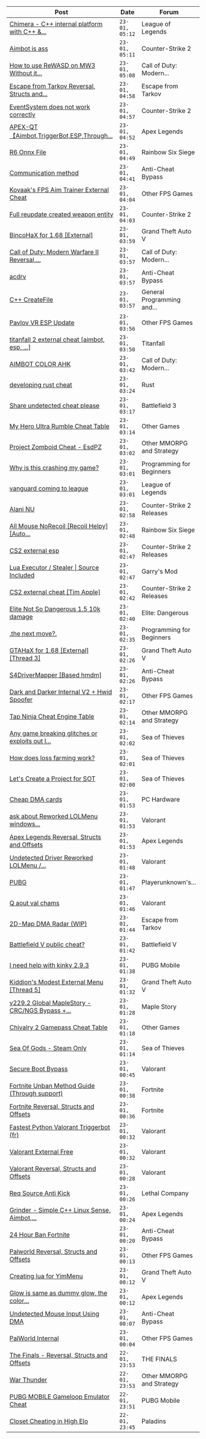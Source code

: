 |Post|Date|Forum|
|----|----|-----|
|[Chimera - C++ internal platform with C++ &...](https://www.unknowncheats.me/forum/league-of-legends/620111-chimera-internal-platform-lua-sdk.html)|`23-01, 05:12`|League of Legends|
|[Aimbot is ass](https://www.unknowncheats.me/forum/counter-strike-2-a/620053-aimbot-ass.html)|`23-01, 05:11`|Counter-Strike 2|
|[How to use ReWASD on MW3 Without it...](https://www.unknowncheats.me/forum/call-of-duty-modern-warfare-iii/620459-rewasd-mw3-kicking-ban.html)|`23-01, 05:08`|Call of Duty: Modern...|
|[Escape from Tarkov Reversal, Structs and...](https://www.unknowncheats.me/forum/escape-from-tarkov/226519-escape-tarkov-reversal-structs-offsets.html)|`23-01, 04:58`|Escape from Tarkov|
|[EventSystem does not work correctly](https://www.unknowncheats.me/forum/counter-strike-2-a/608141-eventsystem-correctly.html)|`23-01, 04:57`|Counter-Strike 2|
|[APEX-QT【Aimbot,TriggerBot,ESP,Through...](https://www.unknowncheats.me/forum/apex-legends/610936-apex-qt-aimbot-triggerbot-esp-assistance-dma.html)|`23-01, 04:52`|Apex Legends|
|[R6 Onnx File](https://www.unknowncheats.me/forum/rainbow-six-siege/620520-r6-onnx-file.html)|`23-01, 04:49`|Rainbow Six Siege|
|[Communication method](https://www.unknowncheats.me/forum/anti-cheat-bypass/620519-communication-method.html)|`23-01, 04:41`|Anti-Cheat Bypass|
|[Kovaak's FPS Aim Trainer External Cheat](https://www.unknowncheats.me/forum/other-fps-games/595259-kovaaks-fps-aim-trainer-external-cheat.html)|`23-01, 04:04`|Other FPS Games|
|[Full reupdate created weapon entity](https://www.unknowncheats.me/forum/counter-strike-2-a/620504-reupdate-created-weapon-entity.html)|`23-01, 04:03`|Counter-Strike 2|
|[BincoHaX for 1.68 \[External\]](https://www.unknowncheats.me/forum/grand-theft-auto-v/250308-bincohax-1-68-external.html)|`23-01, 03:59`|Grand Theft Auto V|
|[Call of Duty: Modern Warfare II Reversal,...](https://www.unknowncheats.me/forum/call-of-duty-modern-warfare-ii/514893-call-duty-modern-warfare-ii-reversal-structs-offsets.html)|`23-01, 03:57`|Call of Duty: Modern...|
|[acdrv](https://www.unknowncheats.me/forum/anti-cheat-bypass/620455-acdrv.html)|`23-01, 03:57`|Anti-Cheat Bypass|
|[C++ CreateFile](https://www.unknowncheats.me/forum/general-programming-and-reversing/620203-createfile.html)|`23-01, 03:57`|General Programming and...|
|[Pavlov VR ESP Update](https://www.unknowncheats.me/forum/other-fps-games/616256-pavlov-vr-esp-update.html)|`23-01, 03:56`|Other FPS Games|
|[titanfall 2 external cheat \[aimbot, esp, ...\]](https://www.unknowncheats.me/forum/titanfall/469406-titanfall-2-external-cheat-aimbot-esp.html)|`23-01, 03:50`|Titanfall|
|[AIMBOT COLOR AHK](https://www.unknowncheats.me/forum/call-of-duty-modern-warfare-3-a/620503-aimbot-color-ahk.html)|`23-01, 03:42`|Call of Duty: Modern...|
|[developing rust cheat](https://www.unknowncheats.me/forum/rust/620416-developing-rust-cheat.html)|`23-01, 03:24`|Rust|
|[Share undetected cheat please](https://www.unknowncheats.me/forum/battlefield-3-a/618428-share-undetected-cheat-please.html)|`23-01, 03:17`|Battlefield 3|
|[My Hero Ultra Rumble Cheat Table](https://www.unknowncheats.me/forum/other-games/604426-hero-ultra-rumble-cheat-table.html)|`23-01, 03:14`|Other Games|
|[Project Zomboid Cheat - EsdPZ](https://www.unknowncheats.me/forum/other-mmorpg-and-strategy/584072-project-zomboid-cheat-esdpz.html)|`23-01, 03:02`|Other MMORPG and Strategy|
|[Why is this crashing my game?](https://www.unknowncheats.me/forum/programming-for-beginners/620501-crashing-game.html)|`23-01, 03:01`|Programming for Beginners|
|[vanguard coming to league](https://www.unknowncheats.me/forum/league-of-legends/618160-vanguard-coming-league.html)|`23-01, 03:01`|League of Legends|
|[Alani NU](https://www.unknowncheats.me/forum/counter-strike-2-releases/620010-alani-nu.html)|`23-01, 02:58`|Counter-Strike 2 Releases|
|[All Mouse NoRecoil \[Recoil Helpy\]\[Auto...](https://www.unknowncheats.me/forum/rainbow-six-siege/620039-mouse-norecoil-recoil-helpy-auto-config-probably-ud-universal.html)|`23-01, 02:48`|Rainbow Six Siege|
|[CS2 external esp](https://www.unknowncheats.me/forum/counter-strike-2-releases/600259-cs2-external-esp.html)|`23-01, 02:47`|Counter-Strike 2 Releases|
|[Lua Executor / Stealer \| Source Included](https://www.unknowncheats.me/forum/garry-s-mod/451904-lua-executor-stealer-source-included.html)|`23-01, 02:47`|Garry's Mod|
|[CS2 external cheat \[Tim Apple\]](https://www.unknowncheats.me/forum/counter-strike-2-releases/609206-cs2-external-cheat-tim-apple.html)|`23-01, 02:42`|Counter-Strike 2 Releases|
|[Elite Not So Dangerous 1.5 10k damage](https://www.unknowncheats.me/forum/elite-dangerous/583546-elite-dangerous-1-5-10k-damage.html)|`23-01, 02:40`|Elite: Dangerous|
|[.the next move?.](https://www.unknowncheats.me/forum/programming-for-beginners/620334-move.html)|`23-01, 02:35`|Programming for Beginners|
|[GTAHaX for 1.68 \[External\] \[Thread 3\]](https://www.unknowncheats.me/forum/grand-theft-auto-v/461672-gtahax-1-68-external-thread-3-a.html)|`23-01, 02:26`|Grand Theft Auto V|
|[S4DriverMapper \[Based hmdm\]](https://www.unknowncheats.me/forum/anti-cheat-bypass/606922-s4drivermapper-based-hmdm.html)|`23-01, 02:26`|Anti-Cheat Bypass|
|[Dark and Darker Internal V2 + Hwid Spoofer](https://www.unknowncheats.me/forum/other-fps-games/618587-dark-darker-internal-v2-hwid-spoofer.html)|`23-01, 02:17`|Other FPS Games|
|[Tap Ninja Cheat Engine Table](https://www.unknowncheats.me/forum/other-mmorpg-and-strategy/589964-tap-ninja-cheat-engine-table.html)|`23-01, 02:14`|Other MMORPG and Strategy|
|[Any game breaking glitches or exploits out I...](https://www.unknowncheats.me/forum/sea-of-thieves/620151-game-breaking-glitches-exploits.html)|`23-01, 02:02`|Sea of Thieves|
|[How does loss farming work?](https://www.unknowncheats.me/forum/sea-of-thieves/620148-loss-farming.html)|`23-01, 02:01`|Sea of Thieves|
|[Let's Create a Project for SOT](https://www.unknowncheats.me/forum/sea-of-thieves/620008-create-project-sot.html)|`23-01, 02:00`|Sea of Thieves|
|[Cheap DMA cards](https://www.unknowncheats.me/forum/pc-hardware/617995-cheap-dma-cards.html)|`23-01, 01:53`|PC Hardware|
|[ask about Reworked LOLMenu windows...](https://www.unknowncheats.me/forum/valorant/620399-reworked-lolmenu-windows-compatibility.html)|`23-01, 01:53`|Valorant|
|[Apex Legends Reversal, Structs and Offsets](https://www.unknowncheats.me/forum/apex-legends/319804-apex-legends-reversal-structs-offsets.html)|`23-01, 01:53`|Apex Legends|
|[Undetected Driver Reworked LOLMenu /...](https://www.unknowncheats.me/forum/valorant/619784-undetected-driver-reworked-lolmenu-va-lol-rant-bluefires-colorbot-2024-a.html)|`23-01, 01:48`|Valorant|
|[PUBG](https://www.unknowncheats.me/forum/playerunknown-s-battlegrounds/616120-pubg.html)|`23-01, 01:47`|Playerunknown's...|
|[Q aout val chams](https://www.unknowncheats.me/forum/valorant/620304-aout-val-chams.html)|`23-01, 01:46`|Valorant|
|[2D-Map DMA Radar (WIP)](https://www.unknowncheats.me/forum/escape-from-tarkov/482418-2d-map-dma-radar-wip.html)|`23-01, 01:44`|Escape from Tarkov|
|[Battlefield V public cheat?](https://www.unknowncheats.me/forum/battlefield-v/620469-battlefield-public-cheat.html)|`23-01, 01:42`|Battlefield V|
|[I need help with kinky 2.9.3](https://www.unknowncheats.me/forum/pubg-mobile/619324-help-kinky-2-9-3-a.html)|`23-01, 01:38`|PUBG Mobile|
|[Kiddion's Modest External Menu \[Thread 5\]](https://www.unknowncheats.me/forum/grand-theft-auto-v/576854-kiddions-modest-external-menu-thread-5-a.html)|`23-01, 01:32`|Grand Theft Auto V|
|[v229.2 Global MapleStory - CRC/NGS Bypass +...](https://www.unknowncheats.me/forum/maple-story/485329-v229-2-global-maplestory-crc-ngs-bypass-scripts.html)|`23-01, 01:28`|Maple Story|
|[Chivalry 2 Gamepass Cheat Table](https://www.unknowncheats.me/forum/other-games/591970-chivalry-2-gamepass-cheat-table.html)|`23-01, 01:18`|Other Games|
|[Sea Of Gods - Steam Only](https://www.unknowncheats.me/forum/sea-of-thieves/614719-sea-gods-steam.html)|`23-01, 01:14`|Sea of Thieves|
|[Secure Boot Bypass](https://www.unknowncheats.me/forum/valorant/618547-secure-boot-bypass.html)|`23-01, 00:45`|Valorant|
|[Fortnite Unban Method Guide (Through support)](https://www.unknowncheats.me/forum/fortnite/620385-fortnite-unban-method-guide-support.html)|`23-01, 00:38`|Fortnite|
|[Fortnite Reversal, Structs and Offsets](https://www.unknowncheats.me/forum/fortnite/235061-fortnite-reversal-structs-offsets.html)|`23-01, 00:36`|Fortnite|
|[Fastest Python Valorant Triggerbot (fr)](https://www.unknowncheats.me/forum/valorant/612762-fastest-python-valorant-triggerbot-fr.html)|`23-01, 00:32`|Valorant|
|[Valorant External Free](https://www.unknowncheats.me/forum/valorant/612035-valorant-external-free.html)|`23-01, 00:32`|Valorant|
|[Valorant Reversal, Structs and Offsets](https://www.unknowncheats.me/forum/valorant/385792-valorant-reversal-structs-offsets.html)|`23-01, 00:28`|Valorant|
|[Req Source Anti Kick](https://www.unknowncheats.me/forum/lethal-company/620018-req-source-anti-kick.html)|`23-01, 00:26`|Lethal Company|
|[Grinder - Simple C++ Linux Sense, Aimbot,...](https://www.unknowncheats.me/forum/apex-legends/605888-grinder-simple-linux-sense-aimbot-triggerbot.html)|`23-01, 00:24`|Apex Legends|
|[24 Hour Ban Fortnite](https://www.unknowncheats.me/forum/anti-cheat-bypass/619267-24-hour-ban-fortnite.html)|`23-01, 00:20`|Anti-Cheat Bypass|
|[Palworld Reversal, Structs and Offsets](https://www.unknowncheats.me/forum/other-fps-games/620076-palworld-reversal-structs-offsets.html)|`23-01, 00:13`|Other FPS Games|
|[Creating lua for YimMenu](https://www.unknowncheats.me/forum/grand-theft-auto-v/619831-creating-lua-yimmenu.html)|`23-01, 00:12`|Grand Theft Auto V|
|[Glow is same as dummy glow, the color...](https://www.unknowncheats.me/forum/apex-legends/620495-glow-dummy-glow-color-changes-doesnt-effects.html)|`23-01, 00:12`|Apex Legends|
|[Undetected Mouse Input Using DMA](https://www.unknowncheats.me/forum/anti-cheat-bypass/620176-undetected-mouse-input-using-dma.html)|`23-01, 00:07`|Anti-Cheat Bypass|
|[PalWorld Internal](https://www.unknowncheats.me/forum/other-fps-games/620394-palworld-internal.html)|`23-01, 00:04`|Other FPS Games|
|[The Finals - Reversal, Structs and Offsets](https://www.unknowncheats.me/forum/the-finals/516372-finals-reversal-structs-offsets.html)|`22-01, 23:53`|THE FINALS|
|[War Thunder](https://www.unknowncheats.me/forum/other-mmorpg-and-strategy/85949-war-thunder.html)|`22-01, 23:53`|Other MMORPG and Strategy|
|[PUBG MOBILE Gameloop Emulator Cheat](https://www.unknowncheats.me/forum/pubg-mobile/576303-pubg-mobile-gameloop-emulator-cheat.html)|`22-01, 23:51`|PUBG Mobile|
|[Closet Cheating in High Elo](https://www.unknowncheats.me/forum/paladins/619900-closet-cheating-elo.html)|`22-01, 23:45`|Paladins|
